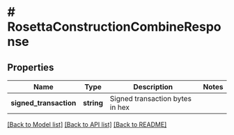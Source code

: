 # # RosettaConstructionCombineResponse

## Properties

Name | Type | Description | Notes
------------ | ------------- | ------------- | -------------
**signed_transaction** | **string** | Signed transaction bytes in hex |

[[Back to Model list]](../../README.md#models) [[Back to API list]](../../README.md#endpoints) [[Back to README]](../../README.md)
